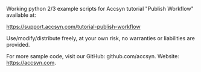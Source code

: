 Working python 2/3 example scripts for Accsyn tutorial "Publish Workflow" available at:

https://support.accsyn.com/tutorial-publish-workflow

Use/modify/distribute freely, at your own risk, no warranties or liabilities are provided. 

For more sample code, visit our GitHub: github.com/accsyn. Website: https://accsyn.com.